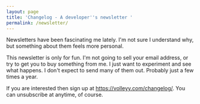 ```yaml
---
layout: page
title: 'Changelog - A developer''s newsletter '
permalink: /newsletter/
---
```





Newsletters have been fascinating me lately. I'm not sure I understand why, but something about them feels more personal. 

This newsletter is only for fun. I'm not going to sell your email address, or try to get you to buy something from me. I just want to experiment and see what happens. I don't expect to send many of them out. Probably just a few times a year.

If you are interested then sign up at <https://volleyy.com/changelog/>. You can unsubscribe at anytime, of course.
